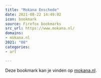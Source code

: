 ```yaml
---
title: "Mokana Enschede"
date: 2021-08-22 14:49:02
icon: bookmark
source: Firefox bookmarks
src_url: https://www.mokana.nl/
domains:
- mokana.nl
2021: "08"
categories:
- art

---
```

Deze bookmark kan je vinden op [mokana.nl](https://www.mokana.nl/).
